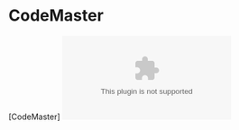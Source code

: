# CodeMaster

[CodeMaster]
[![Instalador de code Master](/CodeMaster_Instalador.exe)](/CodeMaster_Instalador.exe "Instalador de CodeMaster")


